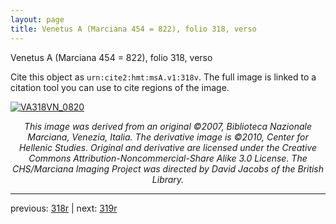 ```yaml
---
layout: page
title: Venetus A (Marciana 454 = 822), folio 318, verso
---
```


Venetus A (Marciana 454 = 822), folio 318, verso

Cite this object as `urn:cite2:hmt:msA.v1:318v`.  The full image is linked to a citation tool you can use to cite regions of the image.

[![VA318VN_0820](http://www.homermultitext.org/iipsrv?IIIF=/project/homer/pyramidal/deepzoom/hmt/vaimg/2017a/VA318VN_0820.tif/full/800,/0/default.jpg)](http://www.homermultitext.org/ict2/?urn=urn:cite2:hmt:vaimg.2017a:VA318VN_0820) 

<p style="text-align: center; font-style: italic;">This image was derived from an original ©2007, Biblioteca Nazionale Marciana, Venezia, Italia. The derivative image is ©2010, Center for Hellenic Studies. Original and derivative are licensed under the Creative Commons Attribution-Noncommercial-Share Alike 3.0 License. The CHS/Marciana Imaging Project was directed by David Jacobs of the British Library.</p>

---

previous: [318r](../318r/) | next: [319r](../319r/)